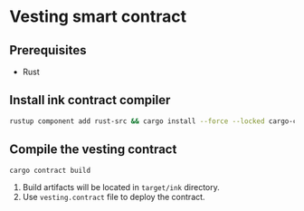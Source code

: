 # Vesting smart contract

## Prerequisites
- Rust

## Install ink contract compiler
```bash
rustup component add rust-src && cargo install --force --locked cargo-contract
```

## Compile the vesting contract
```bash
cargo contract build
```
1. Build artifacts will be located in `target/ink` directory.
2. Use `vesting.contract` file to deploy the contract.